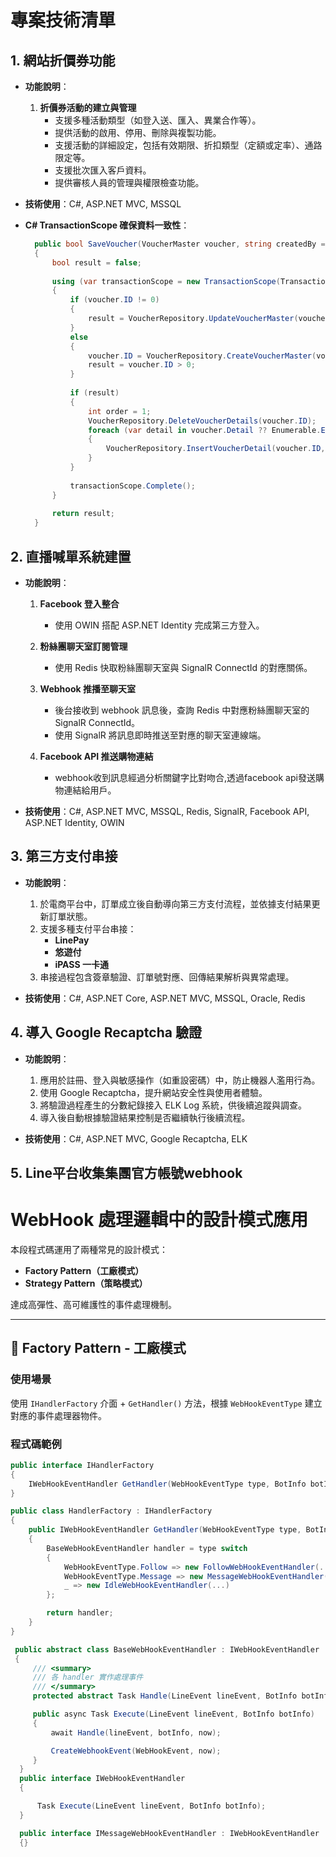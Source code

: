 # 專案技術清單

## 1. 網站折價券功能
- **功能說明**：
  1. **折價券活動的建立與管理**
     - 支援多種活動類型（如登入送、匯入、異業合作等）。
     - 提供活動的啟用、停用、刪除與複製功能。
     - 支援活動的詳細設定，包括有效期限、折扣類型（定額或定率）、通路限定等。
     - 支援批次匯入客戶資料。
     - 提供審核人員的管理與權限檢查功能。

- **技術使用**：C#, ASP.NET MVC, MSSQL
- **C# TransactionScope 確保資料一致性**：
    ```csharp
      public bool SaveVoucher(VoucherMaster voucher, string createdBy = "")
      {
          bool result = false;
      
          using (var transactionScope = new TransactionScope(TransactionScopeOption.Required, new TransactionOptions { IsolationLevel = IsolationLevel.ReadCommitted }))
          {
              if (voucher.ID != 0)
              {
                  result = VoucherRepository.UpdateVoucherMaster(voucher);
              }
              else
              {
                  voucher.ID = VoucherRepository.CreateVoucherMaster(voucher, createdBy);
                  result = voucher.ID > 0;
              }
      
              if (result)
              {
                  int order = 1;
                  VoucherRepository.DeleteVoucherDetails(voucher.ID);
                  foreach (var detail in voucher.Detail ?? Enumerable.Empty<VoucherDetail>())
                  {
                      VoucherRepository.InsertVoucherDetail(voucher.ID, detail, order++);
                  }
              }
      
              transactionScope.Complete();
          }
      
          return result;
      }
    ```

## 2. 直播喊單系統建置
- **功能說明**：
  1. **Facebook 登入整合**
     - 使用 OWIN 搭配 ASP.NET Identity 完成第三方登入。
  
  2. **粉絲團聊天室訂閱管理**
     - 使用 Redis 快取粉絲團聊天室與 SignalR ConnectId 的對應關係。

  3. **Webhook 推播至聊天室**
     - 後台接收到 webhook 訊息後，查詢 Redis 中對應粉絲團聊天室的 SignalR ConnectId。
     - 使用 SignalR 將訊息即時推送至對應的聊天室連線端。
	 
  4. **Facebook API 推送購物連結**
     - webhook收到訊息經過分析關鍵字比對吻合,透過facebook api發送購物連結給用戶。

- **技術使用**：C#, ASP.NET MVC, MSSQL, Redis, SignalR, Facebook API, ASP.NET Identity, OWIN




## 3. 第三方支付串接
- **功能說明**：
  1. 於電商平台中，訂單成立後自動導向第三方支付流程，並依據支付結果更新訂單狀態。
  2. 支援多種支付平台串接：
     - **LinePay**
     - **悠遊付**
     - **iPASS 一卡通**
  3. 串接過程包含簽章驗證、訂單號對應、回傳結果解析與異常處理。

- **技術使用**：C#, ASP.NET Core, ASP.NET MVC, MSSQL, Oracle, Redis

	
## 4. 導入 Google Recaptcha 驗證
- **功能說明**：
  1. 應用於註冊、登入與敏感操作（如重設密碼）中，防止機器人濫用行為。
  2. 使用 Google Recaptcha，提升網站安全性與使用者體驗。
  3. 將驗證過程產生的分數紀錄接入 ELK Log 系統，供後續追蹤與調查。
  4. 導入後自動根據驗證結果控制是否繼續執行後續流程。

- **技術使用**：C#, ASP.NET MVC, Google Recaptcha, ELK


## 5. Line平台收集集團官方帳號webhook

# WebHook 處理邏輯中的設計模式應用

本段程式碼運用了兩種常見的設計模式：

- **Factory Pattern（工廠模式）**
- **Strategy Pattern（策略模式）**

達成高彈性、高可維護性的事件處理機制。

---

## 🎯 Factory Pattern - 工廠模式

### 使用場景

使用 `IHandlerFactory` 介面 + `GetHandler()` 方法，根據 `WebHookEventType` 建立對應的事件處理器物件。

### 程式碼範例

```csharp
public interface IHandlerFactory
{
    IWebHookEventHandler GetHandler(WebHookEventType type, BotInfo botInfo, ILineBot bot);
}

public class HandlerFactory : IHandlerFactory
{
    public IWebHookEventHandler GetHandler(WebHookEventType type, BotInfo botInfo, ILineBot bot)
    {
        BaseWebHookEventHandler handler = type switch
        {
            WebHookEventType.Follow => new FollowWebHookEventHandler(...),
            WebHookEventType.Message => new MessageWebHookEventHandler(...),
            _ => new IdleWebHookEventHandler(...)
        };

        return handler;
    }
}

 public abstract class BaseWebHookEventHandler : IWebHookEventHandler
 {
     /// <summary>
     /// 各 handler 實作處理事件
     /// </summary>
     protected abstract Task Handle(LineEvent lineEvent, BotInfo botInfo, DateTime executeTime);

     public async Task Execute(LineEvent lineEvent, BotInfo botInfo)
     {
         await Handle(lineEvent, botInfo, now);

         CreateWebhookEvent(WebHookEvent, now);
     }
  }
  public interface IWebHookEventHandler
  {

      Task Execute(LineEvent lineEvent, BotInfo botInfo);
  }

  public interface IMessageWebHookEventHandler : IWebHookEventHandler
  {}
